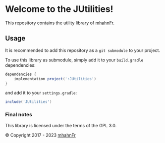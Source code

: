 # Welcome to the JUtilities!
This repository contains the utility library of [mhahnFr][1].

## Usage
It is recommended to add this repository as a `git submodule`
to your project.

To use this library as submodule, simply add it to your `build.gradle`
dependencies:
```groovy
dependencies {
    implementation project(':JUtilities')
}
```
and add it to your `settings.gradle`:
```groovy
include('JUtilities')
```

### Final notes
This library is licensed under the terms of the GPL 3.0.

© Copyright 2017 - 2023 [mhahnFr][1]

[1]: https://www.github.com/mhahnFr